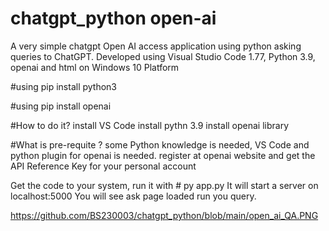 # chatgpt_python open-ai 

A very simple chatgpt Open AI access application using python asking queries to ChatGPT.
Developed using Visual Studio Code 1.77, Python 3.9, openai and html on Windows 10 Platform  

#using pip install python3

#using pip install openai

#How to do it? 
    install VS Code
    install pythn 3.9
    install openai library
    
#What is pre-requite ?
    some Python knowledge is needed, VS Code and python plugin for openai is needed.
    register at openai website and get the API Reference Key for your personal account

Get the code to your system, run it with # py app.py
It will start a server on localhost:5000
You will see ask page loaded
run you query. 

https://github.com/BS230003/chatgpt_python/blob/main/open_ai_QA.PNG

